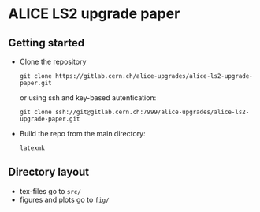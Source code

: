 # ALICE LS2 upgrade paper

## Getting started

* Clone the repository
  ```
  git clone https://gitlab.cern.ch/alice-upgrades/alice-ls2-upgrade-paper.git
  ```
  or using ssh and key-based autentication:
  ```
  git clone ssh://git@gitlab.cern.ch:7999/alice-upgrades/alice-ls2-upgrade-paper.git
  ```
* Build the repo from the main directory:
  ```
  latexmk
  ```

## Directory layout

* tex-files go to `src/`
* figures and plots go to `fig/`
